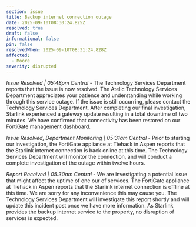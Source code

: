 ```yaml
---
section: issue
title: Backup internet connection outage
date: 2025-09-10T08:30:24.825Z
resolved: true
draft: false
informational: false
pin: false
resolvedWhen: 2025-09-10T08:31:24.828Z
affected:
  - Moore
severity: disrupted
---
```

*Issue Resolved | 05:48pm Central* - The Technology Services Department reports that the issue is now resolved. The Atelic Technology Services Department appreciates your patience and understanding while working through this service outage. If the issue is still occurring, please contact the Technology Services Department. After completing our final investigation, Starlink experienced a gateway update resulting in a total downtime of two minutes. We have confirmed that connectivity has been restored on our FortiGate management dashboard.

*Issue Resolved, Department Monitoring | 05:31am Central* - Prior to starting our investigation, the FortiGate appliance at Tiehack in Aspen reports that the Starlink internet connection is back online at this time. The Technology Services Department will monitor the connection, and will conduct a complete investigation of the outage within twelve hours.

*Report Received | 05:30am Central* - We are investigating a potential issue that might affect the uptime of one our of services. The FortiGate appliance at Tiehack in Aspen reports that the Starlink internet connection is offline at this time. We are sorry for any inconvenience this may cause you. The Technology Services Department will investigate this report shortly and will update this incident post once we have more information. As Starlink provides the backup internet service to the property, no disruption of services is expected.